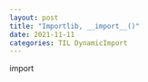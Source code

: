 ```yaml
---
layout: post
title: "Importlib, __import__()"
date: 2021-11-11
categories: TIL DynamicImport
---
```


import


